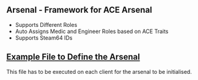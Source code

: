 ## Arsenal - Framework for ACE Arsenal
- Supports Different Roles
- Auto Assigns Medic and Engineer Roles based on ACE Traits
- Supports Steam64 IDs


## [Example File to Define the Arsenal](cvo_arsenal_define.sqf)

This file has to be executed on each client for the arsenal to be initialised.